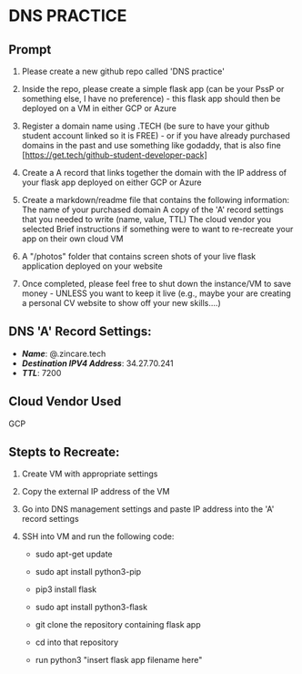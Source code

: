 # DNS PRACTICE
## Prompt
1. Please create a new github repo called 'DNS practice' 

2. Inside the repo, please create a simple flask app (can be your PssP or something else, I have no preference) - this flask app should then be deployed on a VM in either GCP or Azure 

3. Register a domain name using .TECH (be sure to have your github student account linked so it is FREE) - or if you have already purchased domains in the past and use something like godaddy, that is also fine [https://get.tech/github-student-developer-pack] 

4. Create a A record that links together the domain with the IP address of your flask app deployed on either GCP or Azure 

5. Create a markdown/readme file that contains the following information: 
The name of your purchased domain 
A copy of the 'A' record settings that you needed to write (name, value, TTL) 
The cloud vendor you selected 
Brief instructions if something were to want to re-recreate your app on their own cloud VM 
6. A "/photos" folder that contains screen shots of your live flask application deployed on your website 

7. Once completed, please feel free to shut down the instance/VM to save money - UNLESS you want to keep it live (e.g., maybe your are creating a personal CV website to show off your new skills....)

## DNS 'A' Record Settings:
- ***Name***: @.zincare.tech
- ***Destination IPV4 Address***: 34.27.70.241
- ***TTL***: 7200

## Cloud Vendor Used
GCP

## Stepts to Recreate:
  1. Create VM with appropriate settings
  2. Copy the external IP address of the VM
  3. Go into DNS management settings and paste IP address into the 'A' record settings
  4. SSH into VM and run the following code:
  
       - sudo apt-get update
      
       - sudo apt install python3-pip
       
       - pip3 install flask
       
       - sudo apt install python3-flask
       
       - git clone the repository containing flask app
       
       - cd into that repository
       
       - run python3 "insert flask app filename here"
